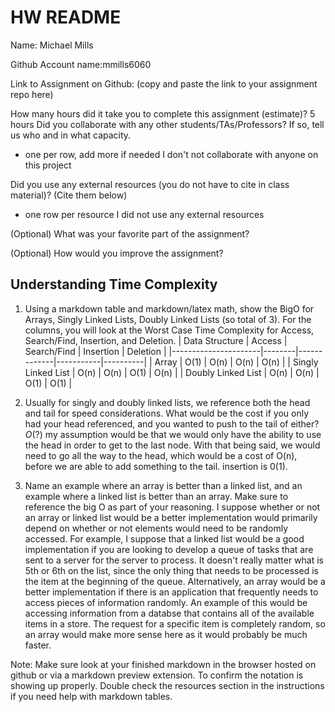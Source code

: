 # HW README

Name: Michael Mills

Github Account name:mmills6060 

Link to Assignment on Github: (copy and paste the link to your assignment repo here)

How many hours did it take you to complete this assignment (estimate)? 
5 hours
Did you collaborate with any other students/TAs/Professors? If so, tell us who and in what capacity.  
- one per row, add more if needed
I don't not collaborate with anyone on this project

Did you use any external resources (you do not have to cite in class material)? (Cite them below)  
- one row per resource
I did not use any external resources

(Optional) What was your favorite part of the assignment? 

(Optional) How would you improve the assignment? 

## Understanding Time Complexity

1. Using a markdown table and markdown/latex math, show the BigO for Arrays, Singly Linked Lists, Doubly Linked Lists (so total of 3). For the columns, you will look at the Worst Case Time Complexity for Access, Search/Find, Insertion, and Deletion. 
| Data Structure       | Access | Search/Find | Insertion | Deletion |
|----------------------|--------|-------------|-----------|----------|
| Array                | O(1)   | O(n)        | O(n)      | O(n)     |
| Singly Linked List   | O(n)   | O(n)        | O(1)      | O(n)     |
| Doubly Linked List   | O(n)   | O(n)        | O(1)      | O(1)     |

2. Usually for singly and doubly linked lists, we reference both the head and tail for speed considerations. What would be the cost if you only had your head referenced, and you wanted to push to the tail of either?  $O(?)$
my assumption would be that we would only have the ability to use the head in order to get to the last node. With that being said, we would need to go all the way to the head, which would be a cost of O(n), before we are able to add something to the tail. insertion is 0(1).
3. Name an example where an array is better than a linked list, and an example where a linked list is better than an array. Make sure to reference the big O as part of your reasoning. 
I suppose whether or not an array or linked list would be a better implementation would primarily depend on whether or not elements would need to be randomly accessed. For example, I suppose that a linked list would be a good implementation if you are looking to develop a queue of tasks that are sent to a server for the server to process. It doesn't really matter what is 5th or 6th on the list, since the only thing that needs to be processed is the item at the beginning of the queue. Alternatively, an array would be a better implementation if there is an application that frequently needs to access pieces of information randomly. An example of this would be accessing information from a databse that contains all of the available items in a store. The request for a specific item is completely random, so an array would make more sense here as it would probably be much faster. 
 
Note: Make sure look at your finished markdown in the browser hosted on github or via a markdown preview extension. To confirm the notation is showing up properly. Double check the resources section in the instructions if you need help with markdown tables. 
